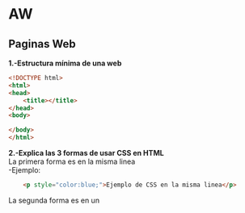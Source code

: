 # AW
## Paginas Web
<b>1.-Estructura mínima de una web</b>
```html
<!DOCTYPE html>
<html>
<head>
	<title></title>
</head>
<body>

</body>
</html>
```
<b>2.-Explica las 3 formas de usar CSS en HTML </b><br>
La primera forma es en la misma linea<br>
-Ejemplo:
```html
	<p style="color:blue;">Ejemplo de CSS en la misma linea</p>
```
La segunda forma es en un <code><style></code> dentro del elemento <code>head</code> <br>
-Ejemplo:
```html
<!DOCTYPE html>
<html>
<head>
<style>
p    {
	color: red;}
</style>
</head>
<body>

<h1>Cabecera</h1>
<p>Un paragrafo.</p>

</body>
</html>
```
Por ultimo crear un archivo CSS y enlazarlo con el html<br>
-Ejemplo:
```html
<!DOCTYPE html>
<html>
<head>
  <link rel="stylesheet" href="estilos.css">
</head>
<body>

<h1>Cabecera</h1>
<p>Un paragrafo.</p>

</body>
</html>
```
<b>3.-Crea una lista sin ordenar con 5 ingredientes de una receta de cocina</b>
```html
<ul>
	<li>Harina</li>
	<li>Limón</li>
	<li>Pimienta</li>
	<li>Sal</li>
	<li>Ajo</li>
</ul>
```
<b>4.-Como se puede incluir javascript en HTML</b> <br>
 Se incorpora con la etiqueta <code><script></code> y entre los parentesis colocas el id/class para que <br>
	identifique a que elemento tiene que ejecutarse.
```html
	<script>
	document.getElementById("Prueba").innerHTML = "Prueba JavaScript";
</script>
```
<b>5.-¿Que diferencia hay entre una clase y una ID </b><br><br>
	Una clase engloba varios elementos para que tengan el mismo codigo CSS, "p" y "h2" pueden tener la misma clase, <br>
	en cambio un ID solo puede haber un ID unico que pertenezca a un elemento aparte el Id diferencia entre minusculas y <br> 
	mayusculas, y no puede contener un espacio ni tabulaciones, al conterio que una clase.<br><br>
<b>6.-Código para hacer un enlace a otra página y que esta se abra en una nueva ventana</b><br>
	Hay que colocar el <code>target</code> y dentro seleccionar la opcion <code>_blank</code><br> 
	para que se habra en una nueva ventana
```html
<a href="https://www.google.com" target="_blank">Ejercicio 6</a> 
```
<b>7.-¿Qué son las pseudoclases?, pon ejemplos.</b><br><br>
Se utiliza para definir un estado a un elemento. Da estilos cuando pasamos el cursor por encima del texto, cuando el enlace<br>
ha sido visitado o cuando no han sido visitados o en una caja de texto cuando lo has seleccionado
```html
<html>
<head>
<style>
/* Cuando el link no esta visitado*/
a:link {
    color: orange;
}

/* Cuando el link esta visitado */
a:visited {
    color: purple;
}

/* Cuando pasas el raton por encima */
a:hover {
    color: red;
}

/* cuando lo seleccionas */
a:active {
    color: blue;
}

</style>
</head>
<body>

<p><a href="https://www.google.com" target="_blank">Ejercicio 7</a></p>
</body>
</html>
```

También puedes usarlo en DIVs o en <code>p</code>, por ejemplo puedes hacer que aparezca el <code>p</code><br>
cuando el cursor esta encima del DIV<br>
```html
<html>
<head>
<style>
p {
    display: none;
    background-color: red;
    padding: 20px;
    text-align:center;
    font-size:100px;
}

div:hover p {
    display: block;
}
</style>
</head>
<body>

<div>No pases el raton por encima
  <p>Warning!!!!</p>
</div>

</body>
</html>
```
Y Tambien estan la pseudo clases de primer hijo, por ejemplo, si tienes un DIV y solo al primer hijo le quieres dar<br>
un estado puedes con el comando <code>div:first-child</code> en el style del HTML
-Ejemplo:
```html
p i:first-child {
    color: white;
    background-color:black;
    
} 
```
Y en el <code>p</code> que quieres editar seria por ejemplo:
```html
<p>Es el <i>Ejercicio 7</i> de la  <i>asignatura</i> Aplicaciones WEB </p>
```
En este caso la palabra asignatura aunque este entre <code>i</code> no funciona porque no es el primer hijo directo.<br>
Hay mas pseudoclases con mas opciones.
<!DOCTYPE html>
<html>
<head>
</head>
<body>
<table>
  <tbody><tr>
    <th>Selector</th>
    <th>Ejemplo</th>
    <th>Descripción</th>
  </tr>
  <tr>
    <td>:active</td>
    <td>a:active</td>
    <td>Influye a los links activos</td>
  </tr>
  <tr>
    <td>:checked</td>
    <td>input:checked</td>
    <td>Influye cada elemento <code>input</code> marcado</td>
</td>
  </tr>
  <tr>
    <td>:disabled</td>
    <td>input:disabled</td>
    <td>Influye cada elemento <code>input</code> marcado</td>
  </tr>
  <tr>
    <td>:empty</td>
    <td>p:empty</td>
    <td>Influye a todas las <code>p</code> que no tiene hijos</td>
  </tr>
  <tr>
    <td>:enabled</td>
    <td>input:enabled</td>
    <td>Influye a todos los elementos <code>input</code></td>
  </tr>
  <tr>
    <td>:first-child</td>
    <td>p:first-child</td>
    <td>Influye a todos los <code>p</code> que sean primer hijos</td>
  </tr>
  <tr>
    <td>:first-of-type</td>
    <td>p:first-of-type</td>
    <td>Influye cada elemento <code>p</code> que sea el primer elemento <code>p</code> de su padre</td>
  </tr>
  <tr>
    <td>:focus</td>
    <td>input:focus</td>
    <td>Influye en el elemento <code>input</code> que esta seleccionado</td>
  </tr>
  <tr>
    <td>:hover</td>
    <td>a:hover</td>
    <td>Influye a los links o otro elemento que tenga el raton encima</td>
  </tr>
  <tr>
    <td>:in-range</td>
    <td>input:in-range</td>
    <td>Influye a los elementos <code>input</code> con un valor dentro de un rango especificado</td>
  </tr>
  <tr>
    <td>:invalid</td>
    <td>input:invalid</td>
    <td>Influye a todos los elementos <code>input</code> con un valor no válido</td>
  </tr>
  <tr>
    <td>:lang(<i>language</i>)</td>
    <td>p:lang(EJ7)</td>
    <td>Influye cada elemento <code>p</code> con un valor de atributo lang que comience con "EJ7"</td>
  </tr>
  <tr>
    <td>:last-child</td>
    <td>p:last-child</td>
    <td>Influye a cada elemento <code>p</code> que es el último hijo de su padre</td>
  </tr>
  <tr>
    <td>:last-of-type</td>
    <td>p:last-of-type</td>
    <td>Selecciona cada elemento <code>p</code> que es el último elemento <code>p</code> de su padre</td>
  </tr>
  <tr>
    <td>:link</td>
    <td>a:link</td>
    <td>Influye a todos lo links o otro elemento no visitado</td>
  </tr>
  <tr>
    <td>:not(selector)</td>
    <td>:not(p)</td>
    <td>Influye a cualquier elemento que no sea <code>p</code></td>
  </tr>
  <tr>
    <td>:nth-child(n)</td>
    <td>p:nth-child(2)</td>
    <td>Influye a cada elemento <code>p</code> que sea el segundo hijo de su padre</td>
  </tr>
  <tr>
    <td>:nth-last-child(n)</a></td>
    <td>p:nth-last-child(2)</td>
    <td>
Influye a cada elemento <code>p</code> que es el segundo hijo de su padre, contando desde el último hijo</td>
  </tr>
  <tr>
    <td>:nth-last-of-type(n)</td>
    <td>p:nth-last-of-type(2)</td>
    <td>Influye a cada elemento <code>p</code> que es el segundo elemento <code>p</code> de su padre, contando desde el último hijo</td>
  </tr>
  <tr>
    <td>:nth-of-type(n)</td>
    <td>p:nth-of-type(2)</td>
    <td>Influye a cada elemento <code>p</code> que sea el segundo elemento <code>p</code> de su padre</td>
  </tr>
  <tr>
    <td>:only-of-type</td>
    <td>p:only-of-type</td>
    <td>Influye a  cada elemento <code>p</code> que sea el único elemento <code>p</code> de su padre</td>
  </tr>
  <tr>
    <td>:only-child</td>
    <td>p:only-child</td>
    <td> Influye a cada elemento <code>p</code> que es el único hijo de su padre</td>
  </tr>
  <tr>
    <td>:optional</td>
    <td>input:optional</td>
    <td>Influye a elementos <code>input</code> sin atributo "requerido"</td>
  </tr>
  <tr>
    <td>:out-of-range</a></td>
    <td>input:out-of-range</td>
    <td>Influye a elementos <code>input</code> con un valor fuera de un rango especificado</td>
  </tr>
  <tr>
    <td>:read-only</td>
    <td>input:read-only</td>
    <td>Influya a elementos <code>input</code> con un atributo "readonly" especificado</td>
  </tr>
  <tr>
    <td>:read-write</td>
    <td>input:read-write</td>
    <td>Influya a elementos <code>input</code> sin atributo "readonly"</td>
  </tr>
  <tr>
    <td>:required</td>
    <td>input:required</td>
    <td>Selecciona los elementos <code>input</code> con un atributo "requerido" especificado</td>
  </tr>
  <tr>
    <td>:root</td>
    <td>root</td>
    <td>Influye a la raiz del documento</td>
  </tr>
  <tr>
    <td>:target</td>
    <td>#news:target</td>
    <td>Inflye al elemento activo actual #news (se hace clic en una URL que contiene ese nombre de clase)</td>
  </tr>
  <tr>
    <td>:valid</td>
    <td>input:valid</td>
    <td>Influye a todos los elementos <code>input</code> con un valor válido</td>
  </tr>
  <tr>
    <td>:visited</td>
    <td>a:visited</td>
    <td>Influye a los elementos que ha sido visitado</td>
  </tr>
</tbody></table>
</body>
</html>

</body>
</html>
<b>8.-Explica el modelo de caja de CSS (margin, border y padding)</b><br><br>
El modelo de caja de CSS se basa en que en cada elemento contiene un conjunto de elementos que le rodean.<br>
Esos elementos son, el mas externo es el margin, que limpia lo que haya en un area x por fuera del Border,<br>
despues esta el Border, que esta alrededor del contenido, a continuacion esta el padding, que <br>
es lo que hay entre el border y el contenido, se usa para desplazar y colocar a tu gusto el contenido <br>
dentro del border.Y por ultimo el contenido, que es basicamente lo hayas colocado,<br>
ya sea un DIV, una imagen o lo que sea.
<br><br>
<b>9.-Explica que son los selectores de CSS y pon ejemplos</b><br><br>
<b>10.-Di a quien afectan:</b><br><br>

-<code>p a { color: red;}</code> Afecta a todas las <code>a</code> dentro de <code>p</code> <br>
-<code>p > a { color: red; }</code> Afecta a los hijos directos <code>a</code> dentro de <code>p</code> <br>
-<code>h1 + h2 { color: red }</code> Afecta al primer elemento <code>h2</code> despues de <code>h1</code> <br>
-<code>a[class] { color: blue; }</code> El link se pone de color azul en todos los estados, y afecta<br>
	a todos los links que tengan cualquier class <br>
-<code>a[class="externo"] { color: blue; }</code> El link se pone de color azul en todos los estados, y afecta<br>
	a todos los links que tengan la class "externo"<br>
-<code>a[href="http://www.ejemplo.com"] { color: blue; }</code> Afecta al link mencionado entre la comillas
